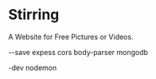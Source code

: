 # Stirring
A Website for Free Pictures or Videos.

<FrontEnd>

<BackEnd>
--save
expess
cors
body-parser
mongodb

-dev
nodemon
